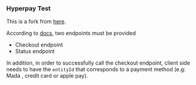 ### Hyperpay Test

This is a fork from [here](https://github.com/nyartech/hyperpay/tree/main/example).

According to [docs](https://wordpresshyperpay.docs.oppwa.com/tutorials/mobile-sdk/integration/server), two endpoints must be provided

- Checkout endpoint
- Status endpoint

In addition, in order to successfully call the checkout endpoint, client side needs to have the `entityId` that corresponds to a payment method (e.g: Mada , credit card or apple pay).
